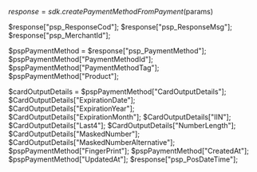 $response = sdk.createPaymentMethodFromPayment($params)

$response["psp_ResponseCod"];
$response["psp_ResponseMsg"];
$response["psp_MerchantId"];

$pspPaymentMethod = $response["psp_PaymentMethod"];
$pspPaymentMethod["PaymentMethodId"];
$pspPaymentMethod["PaymentMethodTag"];
$pspPaymentMethod["Product"];

$cardOutputDetails = $pspPaymentMethod["CardOutputDetails"];
$CardOutputDetails["ExpirationDate"];
$CardOutputDetails["ExpirationYear"];
$CardOutputDetails["ExpirationMonth"];
$CardOutputDetails["IIN"];
$CardOutputDetails["Last4"];
$CardOutputDetails["NumberLength"];
$CardOutputDetails["MaskedNumber"];
$CardOutputDetails["MaskedNumberAlternative"];
$pspPaymentMethod["FingerPrint"];
$pspPaymentMethod["CreatedAt"];
$pspPaymentMethod["UpdatedAt"];
$response["psp_PosDateTime"];
